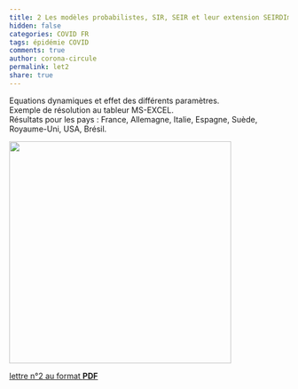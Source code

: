 ```yaml
---
title: 2 Les modèles probabilistes, SIR, SEIR et leur extension SEIRDIm
hidden: false
categories: COVID FR
tags: épidémie COVID 
comments: true
author: corona-circule
permalink: let2
share: true
---
```


<link rel="stylesheet" href="../assets/css/style.css">

Equations dynamiques et effet des différents paramètres.<br/>
Exemple de résolution au tableur MS-EXCEL. <br/>Résultats pour les pays : France, Allemagne, Italie, Espagne, Suède, Royaume-Uni, USA, Brésil.<br/>


<img src='/lettres/images/img-02.png' width='400px'/>

[lettre n°2 au format __PDF__](/lettres/resources/pdf/lettre-02.pdf)
